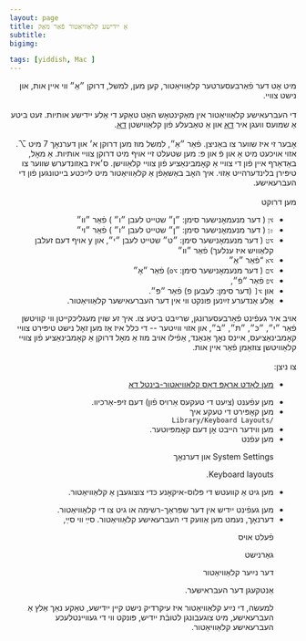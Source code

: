```yaml
---
layout: page
title: אַ ייִדישע קלאַוויאַטור פֿאַר מאַק
subtitle:
bigimg:

tags: [yiddish, Mac ]
---
```


<div dir="rtl">
מיט אָט דער  פֿאַרבעסערטער קלאַוויאַטור,  קען מען, למשל, דרוקן
״אַ״ ווי איין אות, און נישט צוויי.
</div>


<!--end.excerpt-->

<div dir="rtl">  <br>
די העברעאישע קלאַוויאַטור אין מאַקינטאָש האָט טאַקע די אַלע ייִדישע אותיות. זעט ביטע אַ שמועס וועגן איר
<a href="/yiddish/mac-nikud/"> דאָ</a>
און אַ טאַבעלע פֿון
קלאַווישטן
<a href="/yiddish/mac-nikud-table.html">דאָ</a>.
<br><br>אָבער זי איז שווער צו באַניצן. פֿאַר ״אַ״, למשל
 מוז מען דרוקן א׳ און דערנאָך
7
מיט
⌥.
אזוי אויכעט מיט אָ און פֿ און פּ:
מען שטעלט זיי אויף מיט דרוקן
 צוויי  אותיות.
  אַ מאָל,
  באַדאַרף
  איין פֿון די צוויי אַ קאָמבינאַציע פֿון צוויי קלאַווישן.
 ס׳איז באַזונדערש שווער   צו  טיפּירן בלינדערהייט אַזוי.
איך האָב באַשאַפֿן אַ קלאַוויאַטור מיט לײַכטע בייטונגען פֿון די העברעאישע.
  <br>
<br>מען דרוקט
<ul>
  <li>
<code>⌥ן</code>
( דער מנעמאָנישער סימן: ״ן״ שטייט לעבן ״ו״ )
פֿאַר
״װ״
</li>
<li>
<code>⇧ן</code>
( דער מנעמאָנישער סימן: ״ן״ שטייט לעבן ״ו״ )
פֿאַר
״ױ״
</li>
  
  <li>
<code>⌥ט</code>
( דער מנעמאָנישער סימן: ״ט״ שטייט לעבן ״י״,
    און 
    y 
    אויף דעם זעלבן קלאַוויש איז ענלעך)
פֿאַר
״װ״
</li>
  
<li>
<code>⌥א</code>
“פֿאַר  ״אַ״
</li><li>
<code>⌥ם</code>
( דער מנעמאָנישער סימן: <code>⌥o</code>)
פֿאַר
״אָ״
</li><li>
<code>⌥פ</code>
פֿאַר ״פֿ״,</li><li>
און
<code>⌥[</code>
(דער סימן: לעבען פ)
פֿאַר
״פּ״.
</li><li>
 אַלע אַנדערע זײַנען  פּונקט ווי אין דער העברעאישער קלאַוויאַטור.
  </li>
  </ul>
אויב איר געפֿינט פֿאַרבעסערונגן,  שרײַבט ביטע  צו. איך זע שוין מעגליכקייטן ווי
 קוויטשן פֿאַר ״יִ״, ״כּ״, ״תּ״, ״בֿ״, און אזוי ווײַטער -- די כּלל איז אַז מען זאָל נישט   טיפּירט צוויי קאָמבינאַציעס,
אײנס נאָך
אַנאַנד,
אַפֿילו אויב מוז אַ מאָל
 דרוקן
  אַ קאָמבינאַציע פֿון
צוויי קלאַוויטשן צוזאַמן פֿאַר איין אות.
<br>






<br>
  צו ניצן:
<ul>
 <li>
   
<a href="/content/HebrewYiddish.bundle.zip">מען לאָדט אַראָפּ דאָס קלאַוויאַטור-בינטל  דאָ</a>
</li>
  
  <li>
מען עפֿענט (ציִעט די טעקעס אַרויס פֿון) דעם זיפּ-אַרכיוו.
</li>
  <li> 
מען קאָפּירט די טעקע איך 
<code>
/Library/Keyboard Layouts</code>
</li><li>
מען ווידער הייבט אָן דעם קאָמפּיוטער.
</li><li>
מען עפֿנט

System Settings
און דערנאָך

Keyboard layouts.
</li><li>

מען גיט אַ קװעטש די פּלוס-איקאָנע כּדי צוצוגעבן אַ קלאַוויאַטור.
</li><li>
מען געפֿינט ייִדיש אין דער שפּראַך-רשימה או גיט צו די קלאַוויאַטור.
</li><li>
דערנאָך, נעמט מען  אַוועק די העברעאישע קלאַוויאַטור.  סײַ װי סײַ,

פֿעלט אויס

  גאַרנישט

דער נײַער קלאַוויאַטור

אַנטקעגן דער העבראישער.

למעשׂה, די נײַע קלאַוויאַטור איז עיקרדיק נישט קיין ייִדישע, טאַקע נאַך אַלץ  אַ
העברעאישע,
מיט צוגעבונגן לטובֿת ייִדיש,
פּונקט ווי די געוויינטלעכע
העברעאישע
קלאַוויאַטור.
</li>
</ul>
</div>
